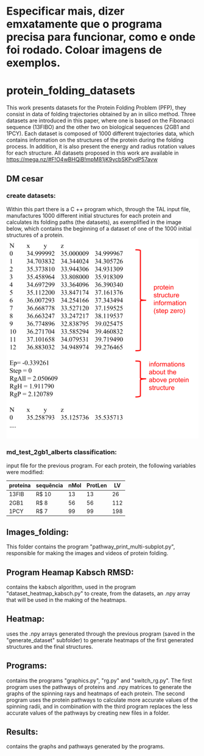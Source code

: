 # Especificar mais, dizer emxatamente que o programa precisa para funcionar, como e onde foi rodado. Coloar imagens de exemplos.
# protein_folding_datasets

  This work presents datasets for the Protein Folding Problem (PFP), they consist in data of folding trajectories obtained by an in silico method.
  Three datasets are introduced in this paper, where one is based on the Fibonacci sequence (13FIBO) and the other two on biological sequences (2GB1 and 1PCY). Each dataset is composed of 1000 different trajectories data, which contains information on the structures of the protein during the folding process. In addition, it is also present the energy and radius rotation values for each structure.
All datasets proposed in this work are available in https://mega.nz/#F!O4wBHQiB!mpM81jK9ycbSKPvdP57avw

## DM cesar
### create datasets: 
Within this part there is a C ++ program which, through the TAL input file, manufactures 1000 different initial structures for each protein and calculates its folding paths (the datasets), as exemplified in the image below, which contains the beginning of a dataset of one of the 1000 initial structures of a protein.
![example_dataset](https://github.com/bioinfolabic/protein_folding_datasets/blob/master/Images/format_dataset.png)

### md_test_2gb1_alberts classification:
input file for the previous program. For each protein, the following variables were modified:

proteína  | sequência|nMol|ProtLen|  LV |
--------- | ---------|----|-------|-----|
13FIB     | R$ 10    | 13 |   13  |  26 |
2GB1      | R$ 8     | 56 |   56  | 112 |
1PCY      | R$ 7     | 99 |   99  | 198 |




## Images_folding:
This folder contains the program "pathway_print_multi-subplot.py", responsible for making the images and videos of protein folding.

## Program Heamap Kabsch RMSD:
contains the kabsch algorithm, used in the program "dataset_heatmap_kabsch.py" to create, from the datasets, an .npy array that will be used in the making of the heatmaps.

## Heatmap:
uses the .npy arrays generated through the previous program (saved in the "generate_dataset" subfolder) to generate heatmaps of the first generated structures and the final structures.

## Programs:
contains the programs "graphics.py", "rg.py" and "switch_rg.py". The first program uses the pathways of proteins and .npy matrices to generate the graphs of the spinning rays and heatmaps of each protein. The second program uses the protein pathways to calculate more accurate values ​​of the spinning radii, and in combination with the third program replaces the less accurate values of the pathways by creating new files in a folder.

## Results:
contains the graphs and pathways generated by the programs.
